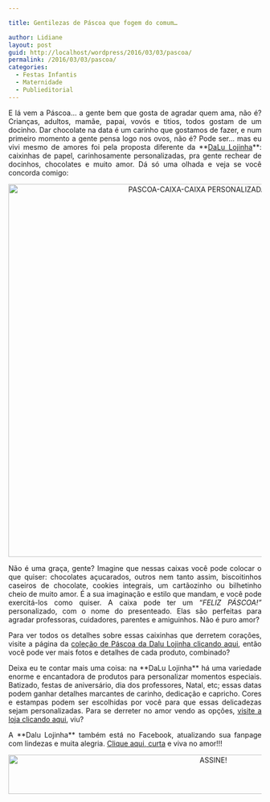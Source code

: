 ```yaml
---

title: Gentilezas de Páscoa que fogem do comum…

author: Lidiane
layout: post
guid: http://localhost/wordpress/2016/03/03/pascoa/
permalink: /2016/03/03/pascoa/
categories:
  - Festas Infantis
  - Maternidade
  - Publieditorial
---
```

<p align="justify">
  E lá vem a Páscoa… a gente bem que gosta de agradar quem ama, não é? Crianças, adultos, mamãe, papai, vovós e titios, todos gostam de um docinho. Dar chocolate na data é um carinho que gostamos de fazer, e num primeiro momento a gente pensa logo nos ovos, não é? Pode ser… mas eu vivi mesmo de amores foi pela proposta diferente da **<a href="http://dalulojinha.divitae.com.br/home" target="_blank">DaLu Lojinha</a>**: caixinhas de papel, carinhosamente personalizadas, pra gente rechear de docinhos, chocolates e muito amor. Dá só uma olhada e veja se você concorda comigo:
</p>

<p align="center">
  <img class="alignnone size-full wp-image-12033" src="http://www.trololodemulher.com.br/blog/wp-content/uploads/2016/03/PASCOA-CAIXA-CAIXA-PERSONALIZADA6.jpg" alt="PASCOA-CAIXA-CAIXA PERSONALIZADA[6]" width="754" height="741" />
</p>

<p align="justify">
  Não é uma graça, gente? Imagine que nessas caixas você pode colocar o que quiser: chocolates açucarados, outros nem tanto assim, biscoitinhos caseiros de chocolate, cookies integrais, um cartãozinho ou bilhetinho cheio de muito amor. É a sua imaginação e estilo que mandam, e você pode exercitá-los como quiser. A caixa pode ter um “<em>FELIZ PÁSCOA!”</em> personalizado, com o nome do presenteado. Elas são perfeitas para agradar professoras, cuidadores, parentes e amiguinhos. Não é puro amor?
</p>

<p align="justify">
  Para ver todos os detalhes sobre essas caixinhas que derretem corações, visite a página da <a href="http://dalulojinha.divitae.com.br/categoria-23872-pascoa" target="_blank">coleção de Páscoa da Dalu Lojinha clicando aqui</a>, então você pode ver mais fotos e detalhes de cada produto, combinado?
</p>

<p align="justify">
  Deixa eu te contar mais uma coisa: na **DaLu Lojinha** há uma variedade enorme e encantadora de produtos para personalizar momentos especiais. Batizado, festas de aniversário, dia dos professores, Natal, etc; essas datas podem ganhar detalhes marcantes de carinho, dedicação e capricho. Cores e estampas podem ser escolhidas por você para que essas delicadezas sejam personalizadas. Para se derreter no amor vendo as opções, <a href="http://dalulojinha.divitae.com.br/home" target="_blank">visite a loja clicando aqui</a>, viu?
</p>

<p align="justify">
  A **Dalu Lojinha** também está no Facebook, atualizando sua fanpage com lindezas e muita alegria. <a href="https://www.facebook.com/DaLuLojinha/timeline" target="_blank">Clique aqui, curta</a> e viva no amor!!!
</p>

<p align="center">
  <a href="http://feedburner.google.com/fb/a/mailverify?uri=blogBichaFemea&loc=en_US" target="_blank"><img class="alignnone size-full wp-image-10439" src="http://www.trololodemulher.com.br/blog/wp-content/uploads/2014/09/ASSINE.png" alt="ASSINE!" width="800" height="78" /></a>
</p>

<p align="justify">
